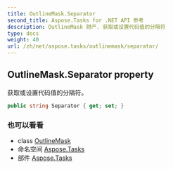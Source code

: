 ```yaml
---
title: OutlineMask.Separator
second_title: Aspose.Tasks for .NET API 参考
description: OutlineMask 财产. 获取或设置代码值的分隔符
type: docs
weight: 40
url: /zh/net/aspose.tasks/outlinemask/separator/
---
```

## OutlineMask.Separator property

获取或设置代码值的分隔符。

```csharp
public string Separator { get; set; }
```

### 也可以看看

* class [OutlineMask](../)
* 命名空间 [Aspose.Tasks](../../outlinemask/)
* 部件 [Aspose.Tasks](../../../)


